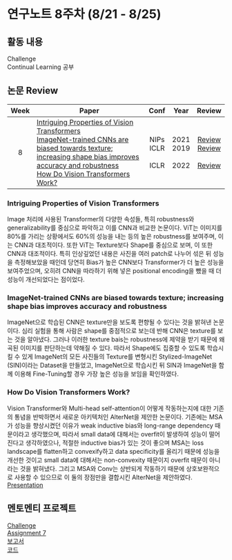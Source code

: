 # 연구노트 8주차 (8/21 - 8/25)
## 활동 내용
Challenge  
Continual Learning 공부
 

## 논문 Review
| Week   | Paper                                               | Conf | Year   | Review   |
| :----: | ------------------------------------------------------- | :----: | :------------: | :------: |
|8    | [Intriguing Properties of Vision Transformers](https://arxiv.org/pdf/2105.10497.pdf)<br>[ImageNet-trained CNNs are biased towards texture; increasing shape bias improves accuracy and robustness](https://arxiv.org/pdf/1811.12231.pdf)<br>[How Do Vision Transformers Work?](https://arxiv.org/pdf/2202.06709.pdf)   |   NIPs<br>ICLR<br><br>ICLR  | 2021<br>2019<br><br>2022 | [Review](https://github.com/Chihiro0623/2023summer-selfstudy1/blob/main/week8/Reviews/Intriguing%20Properties%20of%20Vision%20Transformers.pdf)<br>[Review](https://github.com/Chihiro0623/2023summer-selfstudy1/blob/main/week8/Reviews/ImageNet-trained%20CNNs%20are%20biased%20towards%20texture%3B%20increasing%20shape%20bias%20improves%20accuracy%20and%20robustness.pdf)<br><br>[Review](https://github.com/Chihiro0623/2023summer-selfstudy1/blob/main/week8/Reviews/How%20Do%20Vision%20Transformers%20Work.pdf ) |

### Intriguing Properties of Vision Transformers
Image 처리에 사용된 Transformer의 다양한 속성들, 특히 robustness와 generalizability를 중심으로 파악하고 이를 CNN과 비교한 논문이다. ViT는 이미지를 80%를 가리는 상황에서도 60%의 성능을 내는 등의 높은 robustness를 보여주며, 이는 CNN과 대조적이다. 또한 ViT는 Texture보다 Shape를 중심으로 보며, 이 또한 CNN과 대조적이다. 특히 인상깊었던 내용은 사진을 여러 patch로 나누어 섞은 뒤 성능을 측정해보았을 때인데 당연히 Bias가 높은 CNN보다 Transformer가 더 높은 성능을 보여주었으며, 오히려 CNN을 따라하기 위해 넣은 positional encoding을 뺐을 때 더 성능이 개선되었다는 점이었다.

### ImageNet-trained CNNs are biased towards texture; increasing shape bias improves accuracy and robustness
ImageNet으로 학습된 CNN은 texture만을 보도록 편향될 수 있다는 것을 밝혀낸 논문이다. 심리 실험을 통해 사람은 shape를 중점적으로 보는데 반해 CNN은 texture를 보는 것을 알아냈다. 그러나 이러한 texture bais는 robustness에 제약을 받기 때문에 왜곡된 이미지를 판단하는데 약해질 수 있다. 따라서 Shape에도 집중할 수 있도록 학습시킬 수 있게 ImageNet의 모든 사진들의 Texture를 변형시킨 Stylized-ImageNet (SIN)이라는 Dataset을 만들었고, ImageNet으로 학습시킨 뒤 SIN과 ImageNet을 함께 이용해 Fine-Tuning할 경우 가장 높은 성능을 보임을 확인하였다.

### How Do Vision Transformers Work?
Vision Transformer와 Multi-head self-attention이 어떻게 작동하는지에 대한 기존의 통념을 반박하면서 새로운 아키텍처인 AlterNet을 제안한 논문이다. 기존에는 MSA가 성능을 향상시켰던 이유가 weak inductive bias와 long-range dependency 때문이라고 생각했으며, 따라서 small data에 대해서는 overfit이 발생하여 성능이 떨어진다고 생각하였으나, 적절한 inductive bias가 있는 것이 좋으며 MSA는 loss landscape를 flatten하고 convexify하고 data specificity를 올리기 때문에 성능을 개선한 것이고 small data에 대해서는 non-convexity 때문이지 overfit 때문이 아니라는 것을 밝혀냈다. 그리고 MSA와 Conv는 상반되게 작동하기 때문에 상호보완적으로 사용할 수 있으므로 이 둘의 장점만을 결합시킨 AlterNet을 제안하였다. [Presentation](https://github.com/Chihiro0623/2023summer-selfstudy1/blob/main/week8/Reviews/How%20Do%20Vision%20Transformers%20Work_.pptx)


## 멘토멘티 프로젝트
[Challenge](https://www.kaggle.com/competitions/cilab-summer-intern-program-challenge/)  
[Assignment 7](https://github.com/Chihiro0623/2023summer-selfstudy1/blob/main/week8/Project/week7.pdf)  
[보고서](https://github.com/Chihiro0623/2023summer-selfstudy1/blob/main/week8/Project/Assignment7.pdf)  
[코드](https://github.com/Chihiro0623/2023summer-selfstudy1/tree/main/week8/Project/Assignment7)  

